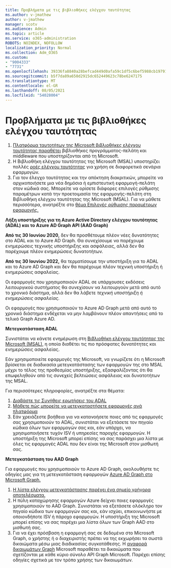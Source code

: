 ```yaml
---
title: Προβλήματα με τις βιβλιοθήκες ελέγχου ταυτότητας
ms.author: v-jmathew
author: v-jmathew
manager: scotv
ms.audience: Admin
ms.topic: article
ms.service: o365-administration
ROBOTS: NOINDEX, NOFOLLOW
localization_priority: Normal
ms.collection: Adm_O365
ms.custom:
- "9004333"
- "7731"
ms.openlocfilehash: 39336fa8840a28befcad449d0afa59c1df5c6bef5988cb197916a03aa2aa66c9
ms.sourcegitcommit: b5f7da89a650d2915dc652449623c78be6247175
ms.translationtype: MT
ms.contentlocale: el-GR
ms.lasthandoff: 08/05/2021
ms.locfileid: "54028004"
---
```

# <a name="issues-with-authentication-libraries"></a>Προβλήματα με τις βιβλιοθήκες ελέγχου ταυτότητας

1. [Πλατφόρμα ταυτοτήτων της Microsoft βιβλιοθήκες ελέγχου ταυτότητας παραθέτει](https://docs.microsoft.com/azure/active-directory/develop/reference-v2-libraries) βιβλιοθήκες προγράμματος-πελάτη και middleware που υποστηρίζονται από τη Microsoft.
2. Η Βιβλιοθήκη ελέγχου ταυτότητας της Microsoft (MSAL) υποστηρίζει πολλές [ροές ελέγχου ταυτότητας](https://docs.microsoft.com/azure/active-directory/develop/msal-authentication-flows) για χρήση σε διαφορετικά σενάρια εφαρμογών.
3. Για τον έλεγχο ταυτότητας και την απόκτηση διακριτικών, μπορείτε να αρχικοποιήσετε μια νέα δημόσια ή εμπιστευτική εφαρμογή-πελάτη στον κώδικά σας. Μπορείτε να ορίσετε διάφορες επιλογές ρύθμισης παραμέτρων κατά την προετοιμασία της εφαρμογής-πελάτη στη Βιβλιοθήκη ελέγχου ταυτότητας της Microsoft (MSAL). Για να μάθετε περισσότερα, ανατρέξτε στο [θέμα Επιλογές ρύθμισης παραμέτρων εφαρμογής.](https://docs.microsoft.com/azure/active-directory/develop/msal-client-application-configuration)

**Λήξη υποστήριξης για τη Azure Active Directory ελέγχου ταυτότητας (ADAL) και το Azure AD Graph API (AAD Graph)**

**Από τις 30 Ιουνίου 2020,** δεν θα προσθέτουμε πλέον νέες δυνατότητες στο ADAL και το Azure AD Graph. Θα συνεχίσουμε να παρέχουμε ενημερώσεις τεχνικής υποστήριξης και ασφάλειας, αλλά δεν θα παρέχουμε πλέον ενημερώσεις δυνατοτήτων.

**Από τις 30 Ιουνίου 2022,** θα τερματίσουμε την υποστήριξη για το ADAL και το Azure AD Graph και δεν θα παρέχουμε πλέον τεχνική υποστήριξη ή ενημερώσεις ασφαλείας.

Οι εφαρμογές που χρησιμοποιούν ADAL σε υπάρχουσες εκδόσεις λειτουργικού συστήματος θα συνεχίσουν να λειτουργούν μετά από αυτό το χρονικό διάστημα, αλλά δεν θα λάβετε *τεχνική υποστήριξη ή ενημερώσεις ασφαλείας.*

Οι εφαρμογές που χρησιμοποιούν το Azure AD Graph μετά από αυτό το χρονικό διάστημα ενδέχεται να μην λαμβάνουν πλέον απαντήσεις από το τελικό Graph Azure AD.

**Μετεγκατάσταση ADAL**

Συνιστάται να κάνετε ενημέρωση στη [Βιβλιοθήκη ελέγχου ταυτότητας της Microsoft (MSAL)](https://docs.microsoft.com/azure/active-directory/develop/v2-overview), η οποία διαθέτει τις πιο πρόσφατες δυνατότητες και ενημερώσεις ασφαλείας.

Εάν χρησιμοποιείτε εφαρμογές της Microsoft, να γνωρίζετε ότι η Microsoft βρίσκεται σε διαδικασία μετεγκατάστασης των εφαρμογών της στο MSAL μέχρι το τέλος της προθεσμίας υποστήριξης, εξασφαλίζοντας ότι θα επωφεληθούν από τις συνεχείς βελτιώσεις ασφάλειας και δυνατοτήτων της MSAL.

Για περισσότερες πληροφορίες, ανατρέξτε στα θέματα:

1. [Διαβάστε τις Συνήθεις ερωτήσεις του ADAL](https://docs.microsoft.com/azure/active-directory/develop/msal-migration#frequently-asked-questions-faq)
2. [Μάθετε πώς μπορείτε να μετεγκαταστήσετε εφαρμογές ανά πλατφόρμα](https://docs.microsoft.com/azure/active-directory/develop/msal-migration#frequently-asked-questions-faq)
3. Εάν χρειάζεστε βοήθεια για να κατανοήσετε ποιες από τις εφαρμογές σας χρησιμοποιούν το ADAL, συνιστάται να εξετάσετε τον πηγαίο κώδικα όλων των εφαρμογών σας και, εάν υπάρχει, να χρησιμοποιήσετε τυχόν ISV ή υπηρεσίες παροχής εφαρμογών. Η υποστήριξη της Microsoft μπορεί επίσης να σας παράσχει μια λίστα με όλες τις εφαρμογές ADAL που δεν είναι της Microsoft στον μισθωτή σας.

**Μετεγκατάσταση του AAD Graph**

Για εφαρμογές που χρησιμοποιούν το Azure AD Graph, ακολουθήστε τις οδηγίες μας για τη μετεγκατάσταση εφαρμογών [Azure AD Graph στο Microsoft Graph.](https://docs.microsoft.com/graph/migrate-azure-ad-graph-overview)

1. [Η λίστα ελέγχου μετεγκατάστασης παρέχει ένα σημείο γρήγορα αποτελέσματα.](https://docs.microsoft.com/graph/migrate-azure-ad-graph-planning-checklist)
2. Η πύλη καταχώρησης εφαρμογών Azure δείχνει ποιες εφαρμογές χρησιμοποιούν το AAD Graph. Συνιστάται να εξετάσετε ολόκληρο τον πηγαίο κώδικα των εφαρμογών σας και, εάν ισχύει, επικοινωνήστε με οποιονδήποτε ISV ή πάροχο εφαρμογών. Η υποστήριξη της Microsoft μπορεί επίσης να σας παρέχει μια λίστα όλων των Graph AAD στο μισθωτή σας.
3. Για να έχει πρόσβαση η εφαρμογή σας σε δεδομένα στο Microsoft Graph, ο χρήστης ή ο διαχειριστής πρέπει να της εκχωρήσει τα σωστά δικαιώματα μέσω μιας διαδικασίας συγκατάθεσης. Η [αναφορά δικαιωμάτων Graph](https://docs.microsoft.com/graph/permissions-reference) Microsoft παραθέτει τα δικαιώματα που σχετίζονται με κάθε κύριο σύνολο API Graph Microsoft. Παρέχει επίσης οδηγίες σχετικά με τον τρόπο χρήσης των δικαιωμάτων.
